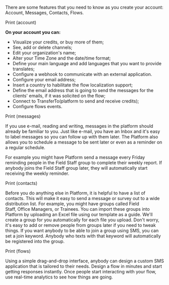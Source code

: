 There are some features that you need to know as you create your account: Account, Messages, Contacts, Flows.

Print (account)

**On your account you can:**

- Visualize your credits, or buy more of them;
- See, add or delete channels;
- Edit your organization's name;
- Alter your Time Zone and the date/time format;
- Define your main language and add languages that you want to provide translates;
- Configure a webhook to communicate with an external application.
- Configure your email address;
- Insert a country to habilitate the flow localization support;
- Define the email address that is going to send the messages for the clients' emails, if it was solicited on the flow;
- Connect to TransferTo(platform to send and receive credits);
- Configure flows events.

Print (messages)

If you use e-mail, reading and writing, messages in the platform should already be familiar to you. Just like e-mail, you have an Inbox and it's easy to label messages so you can follow up with them later. The Platform also allows you to schedule a message to be sent later or even as a reminder on a regular schedule.

For example you might have Platform send a message every Friday reminding people in the Field Staff group to complete their weekly report. If anybody joins the Field Staff group later, they will automatically start receiving the weekly reminder.

Print (contacts)

Before you do anything else in Platform, it is helpful to have a list of contacts. This will make it easy to send a message or survey out to a wide distribution list. For example, you might have groups called Field Staff, Office Managers, or Trainees. You can import these groups into Platform by uploading an Excel file using our template as a guide. We'll create a group for you automatically for each file you upload. Don't worry, it's easy to add or remove people from groups later if you need to tweak things. If you want anybody to be able to join a group using SMS, you can set a join keyword. Anybody who texts with that keyword will automatically be registered into the group.

Print (flows)

Using a simple drag-and-drop interface, anybody can design a custom SMS application that is tailored to their needs. Design a flow in minutes and start getting responses instantly. Once people start interacting with your flow, use real-time analytics to see how things are going.
